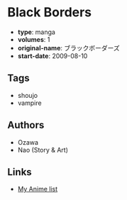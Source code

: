 # Black Borders

-   **type**: manga
-   **volumes**: 1
-   **original-name**: ブラックボーダーズ
-   **start-date**: 2009-08-10

## Tags

-   shoujo
-   vampire

## Authors

-   Ozawa
-   Nao (Story & Art)

## Links

-   [My Anime list](https://myanimelist.net/manga/16678/Black_Borders)
